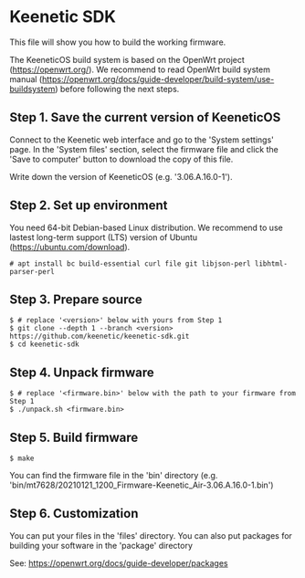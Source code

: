 # Keenetic SDK

This file will show you how to build the working firmware.

The KeeneticOS build system is based on the OpenWrt project (https://openwrt.org/).
We recommend to read OpenWrt build system manual (https://openwrt.org/docs/guide-developer/build-system/use-buildsystem) before following the next steps.

## Step 1. Save the current version of KeeneticOS

Connect to the Keenetic web interface and go to the 'System settings' page.
In the 'System files' section, select the firmware file and click the 'Save to computer' button to download the copy of this file.

Write down the version of KeeneticOS (e.g. '3.06.A.16.0-1').

## Step 2. Set up environment

You need 64-bit Debian-based Linux distribution.
We recommend to use lastest long-term support (LTS) version of Ubuntu (https://ubuntu.com/download).

	# apt install bc build-essential curl file git libjson-perl libhtml-parser-perl

## Step 3. Prepare source

	$ # replace '<version>' below with yours from Step 1
	$ git clone --depth 1 --branch <version> https://github.com/keenetic/keenetic-sdk.git 
	$ cd keenetic-sdk

## Step 4. Unpack firmware

	$ # replace '<firmware.bin>' below with the path to your firmware from Step 1 
	$ ./unpack.sh <firmware.bin>

## Step 5. Build firmware
	
	$ make

You can find the firmware file in the 'bin' directory (e.g. 'bin/mt7628/20210121_1200_Firmware-Keenetic_Air-3.06.A.16.0-1.bin')

## Step 6. Customization

You can put your files in the 'files' directory.
You can also put packages for building your software in the 'package' directory

See:
https://openwrt.org/docs/guide-developer/packages
